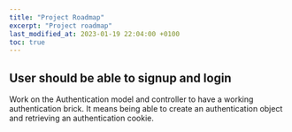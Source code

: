```yaml
---
title: "Project Roadmap"
excerpt: "Project roadmap"
last_modified_at: 2023-01-19 22:04:00 +0100
toc: true
---
```


## User should be able to signup and login

Work on the Authentication model and controller to have a working authentication brick.
It means being able to create an authentication object and retrieving an authentication cookie.
